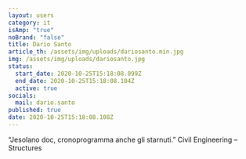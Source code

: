 ```yaml
---
layout: users
category: it
isAmp: "true"
noBrand: "false"
title: Dario Santo
article_th: /assets/img/uploads/dariosanto.min.jpg
img: /assets/img/uploads/dariosanto.jpg
status:
  start_date: 2020-10-25T15:18:08.099Z
  end_date: 2020-10-25T15:18:08.104Z
  active: true
socials:
  mail: dario.santo
published: true
date: 2020-10-25T15:18:08.108Z
---
```

“Jesolano doc, cronoprogramma anche gli starnuti.”
Civil Engineering – Structures